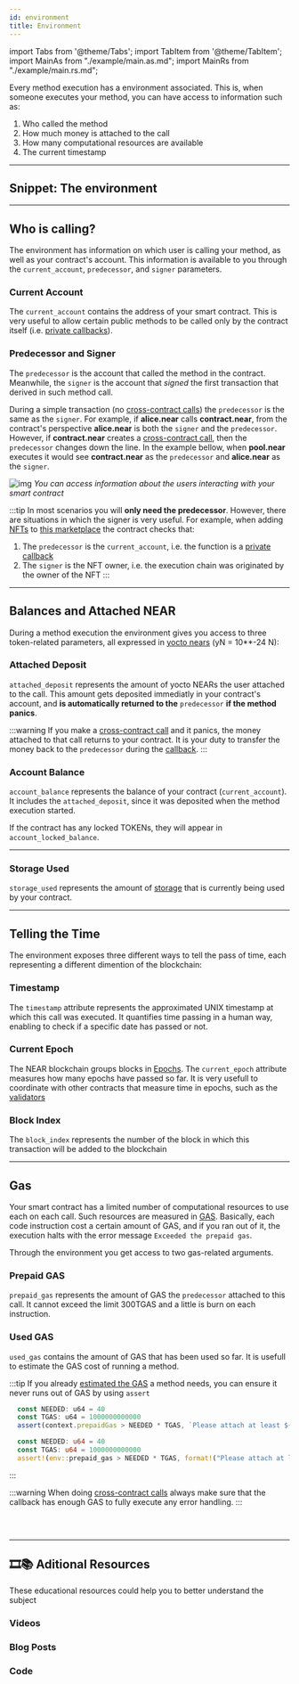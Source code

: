 ```yaml
---
id: environment
title: Environment
---
```

import Tabs from '@theme/Tabs';
import TabItem from '@theme/TabItem';
import MainAs from "./example/main.as.md";
import MainRs from "./example/main.rs.md";

Every method execution has a environment associated. This is, when someone executes your method, you can have access to information such as:

1. Who called the method
2. How much money is attached to the call
3. How many computational resources are available
4. The current timestamp

---

## Snippet: The environment

<Tabs className="language-tabs">
  <TabItem value="as" label="🚀 - Assemblyscript">
    <MainAs></MainAs>
  </TabItem>
  <TabItem value="rs" label="🦀 - Rust">
    <MainRs></MainRs>
  </TabItem>
</Tabs>

---

## Who is calling?

The environment has information on which user is calling your method, as well as your contract's account. This information is available to you through the `current_account`, `predecessor`, and `signer` parameters.

### Current Account
The `current_account` contains the address of your smart contract. This is very useful to allow certain public methods to be called only by the contract itself (i.e. [private callbacks](broken)).

### Predecessor and Signer
The `predecessor` is the account that called the method in the contract. Meanwhile, the `signer` is the account that *signed* the first transaction that derived in such method call.

During a simple transaction (no [cross-contract calls](broken)) the `predecessor` is the same as the `signer`. For example, if **alice.near** calls **contract.near**, from the contract's perspective **alice.near** is both the `signer` and the `predecessor`. However, if **contract.near** creates a [cross-contract call](broken), then the `predecessor` changes down the line. In the example bellow, when **pool.near** executes it would see  **contract.near** as the `predecessor` and **alice.near** as the `signer`.

![img](https://miro.medium.com/max/1400/1*LquSNOoRyXpITQF9ugsDpQ.png)
*You can access information about the users interacting with your smart contract*

:::tip
In most scenarios you will **only need the predecessor**. However, there are situations in which the signer is very useful. For example, when adding [NFTs](broken) to [this marketplace](https://github.com/near-examples/nft-market/blob/main/contracts/market-simple/src/nft_callbacks.rs#L37) the contract checks that:
1. The `predecessor` is the `current_account`, i.e. the function is a [private callback](broken)
2. The `signer` is the NFT owner, i.e. the execution chain was originated by the owner of the NFT
:::

---

## Balances and Attached NEAR
During a method execution the environment gives you access to three token-related parameters, all expressed in [yocto nears](broken) (yN = 10**-24 N):

### Attached Deposit
`attached_deposit` represents the amount of yocto NEARs the user attached to the call. This amount gets deposited immediatly in your contract's account, and **is automatically returned to the** `predecessor` **if the method panics**.

:::warning
If you make a [cross-contract call](broken) and it panics, the money attached to that call returns to your contract. It is your duty to transfer the money back to the `predecessor` during the [callback](broken).
:::

### Account Balance
`account_balance` represents the balance of your contract (`current_account`). It includes the `attached_deposit`, since it was deposited when the method execution started.

If the contract has any locked TOKENs, they will appear in `account_locked_balance`.

---

### Storage Used

`storage_used` represents the amount of [storage](broken) that is currently being used by your contract.

---

## Telling the Time

The environment exposes three different ways to tell the pass of time, each representing a different dimention of the blockchain:

### Timestamp
The `timestamp` attribute represents the approximated UNIX timestamp at which this call was executed. It quantifies time passing in a human way, enabling to check if a specific date has passed or not.

### Current Epoch
The NEAR blockchain groups blocks in [Epochs](broken). The `current_epoch` attribute measures how many epochs have passed so far. It is very usefull to coordinate with other contracts that measure time in epochs, such as the [validators](broken)

### Block Index
The `block_index` represents the number of the block in which this transaction will be added to the blockchain

---
## Gas
Your smart contract has a limited number of computational resources to use each on each call. Such resources are measured in [GAS](broken). Basically, each code instruction cost a certain amount of GAS, and if you ran out of it, the execution halts with the error message `Exceeded the prepaid gas`.

Through the environment you get access to two gas-related arguments.

### Prepaid GAS
`prepaid_gas` represents the amount of GAS the `predecessor` attached to this call. It cannot exceed the limit 300TGAS and a little is burn on each instruction.

### Used GAS
`used_gas` contains the amount of GAS that has been used so far. It is usefull to estimate the GAS cost of running a method. 

:::tip
If you already [estimated the GAS](broken) a method needs, you can ensure it never runs out of GAS by using `assert`

<Tabs className="language-tabs">
  <TabItem value="as" label="🚀 - Assemblyscript">

  ```ts
    const NEEDED: u64 = 40
    const TGAS: u64 = 1000000000000
    assert(context.prepaidGas > NEEDED * TGAS, `Please attach at least ${NEEDED} TGAS`)
  ```

  </TabItem>
  <TabItem value="rs" label="🦀 - Rust">

  ```rust
    const NEEDED: u64 = 40
    const TGAS: u64 = 1000000000000
    assert!(env::prepaid_gas > NEEDED * TGAS, format!("Please attach at least ${} TGAS", NEEDED))
  ```

  </TabItem>
</Tabs>

:::

:::warning
When doing [cross-contract calls](broken) always make sure that the callback has enough GAS to fully execute any error handling.
:::

### &nbsp;

---

## 🎞️📚 Aditional Resources

These educational resources could help you to better understand the subject
### Videos

### Blog Posts

### Code